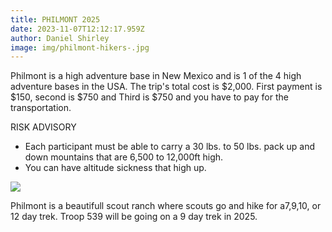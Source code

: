 ```yaml
---
title: PHILMONT 2025
date: 2023-11-07T12:12:17.959Z
author: Daniel Shirley
image: img/philmont-hikers-.jpg
---
```

<!--StartFragment-->

Philmont is a high adventure base in New Mexico and is 1 of the 4 high adventure bases in the USA. The trip's total cost is $2,000. First payment is $150, second is $750 and Third is $750 and you have to pay for the transportation.

 RISK ADVISORY     

* Each participant must be able to carry a 30 lbs. to 50 lbs. pack up and down mountains that are 6,500 to 12,000ft high.
* You can have altitude sickness that high up.

<!--EndFragment-->

![](img/599753db89768.image.jpg)

Philmont is a beautifull scout ranch where scouts go and hike for a7,9,10, or 12 day trek. Troop 539 will be going on a 9 day trek in 2025.